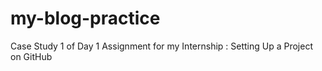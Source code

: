 # my-blog-practice
Case Study 1 of Day 1 Assignment for my Internship : Setting Up a Project on GitHub
